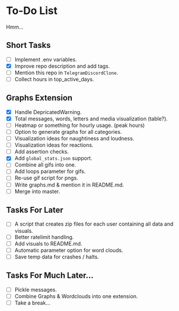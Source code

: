 # To-Do List

Hmm...

## Short Tasks

- [ ] Implement .env variables.
- [X] Improve repo description and add tags.
- [ ] Mention this repo in `TelegramDiscordClone`.
- [ ] Collect hours in top_active_days.

## Graphs Extension

- [X] Handle DepricatedWarning.
- [X] Total messages, words, letters and media visualization (table?).
- [ ] Heatmap or something for hourly usage. (peak hours)
- [ ] Option to generate graphs for all categories.
- [ ] Visualization ideas for naughtiness and loudness.
- [ ] Visualization ideas for reactions.
- [ ] Add assertion checks.
- [X] Add `global_stats.json` support.
- [ ] Combine all gifs into one.
- [ ] Add loops parameter for gifs.
- [ ] Re-use gif script for pngs.
- [ ] Write graphs.md & mention it in README.md.
- [ ] Merge into master.

## Tasks For Later

- [ ] A script that creates zip files for each user containing all data and visuals.
- [ ] Better ratelimit handling.
- [ ] Add visuals to README.md.
- [ ] Automatic parameter option for word clouds.
- [ ] Save temp data for crashes / halts.

## Tasks For Much Later...

- [ ] Pickle messages.
- [ ] Combine Graphs & Wordclouds into one extension.
- [ ] Take a break...
